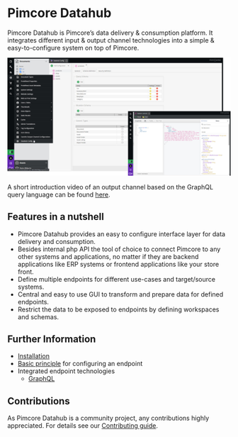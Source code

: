 # Pimcore Datahub

Pimcore Datahub is Pimcore’s data delivery & consumption platform. It integrates different input & output channel
technologies into a simple & easy-to-configure system on top of Pimcore.

![Overview](./doc/img/overview.jpg)

A short introduction video of an output channel based on the GraphQL query language can be found [here](./doc/img/graphql/intro.mp4).

## Features in a nutshell
- Pimcore Datahub provides an easy to configure interface layer for data delivery and consumption.
- Besides internal php API the tool of choice to connect Pimcore to any other systems and applications, 
  no matter if they are backend applications like ERP systems or frontend applications like your store front. 
- Define multiple endpoints for different use-cases and target/source systems.   
- Central and easy to use GUI to transform and prepare data for defined endpoints.
- Restrict the data to be exposed to endpoints by defining workspaces and schemas.

## Further Information
- [Installation](./doc/01_Installation.md)
- [Basic principle](./doc/02_Basic_Principle.md) for configuring an endpoint
- Integrated endpoint technologies
  - [GraphQL](./doc/10_GraphQL/README.md)
  
## Contributions
As Pimcore Datahub is a community project, any contributions highly appreciated.
For details see our [Contributing guide](https://github.com/pimcore/data-hub/blob/master/CONTRIBUTING.md).
